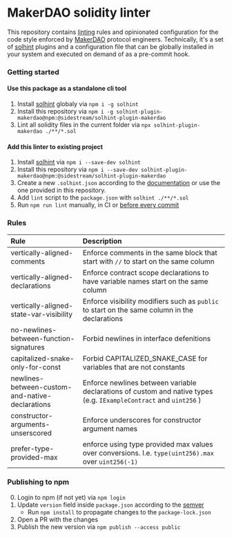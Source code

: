 # MakerDAO solidity linter

This repository contains [linting](https://en.wikipedia.org/wiki/Lint_(software)) rules and opinionated configuration for the code style enforced by [MakerDAO](https://github.com/makerdao) protocol engineers. Technically, it's a set of [solhint](https://github.com/protofire/solhint) plugins and a configuration file that can be globally installed in your system and executed on demand of as a pre-commit hook.

### Getting started

#### Use this package as a standalone cli tool

1. Install [solhint](https://github.com/protofire/solhint) globaly via `npm i -g solhint`
2. Install this repository via `npm i -g solhint-plugin-makerdao@npm:@sidestream/solhint-plugin-makerdao`
3. Lint all solidity files in the current folder via `npx solhint-plugin-makerdao ./**/*.sol`

#### Add this linter to existing project
1. Install [solhint](https://github.com/protofire/solhint) via `npm i --save-dev solhint`
2. Install this repository via `npm i --save-dev solhint-plugin-makerdao@npm:@sidestream/solhint-plugin-makerdao`
3. Create a new `.solhint.json` according to the [documentation](https://github.com/protofire/solhint#configuration) or use the one provided in this repository.
4. Add `lint` script to the `package.json` with `solhint ./**/*.sol`
5. Run `npm run lint` manually, in CI or [before every commit](https://www.npmjs.com/package/pre-commit)


### Rules

| Rule                                            | Description                                                                                                        |
| :-                                             | :-                                                                                                                 |
| vertically-aligned-comments                     | Enforce comments in the same block that start with `//` to start on the same column                                |
| vertically-aligned-declarations                 | Enforce contract scope declarations to have variable names start on the same column                                |
| vertically-aligned-state-var-visibility         | Enforce visibility modifiers such as `public` to start on the same column in the declarations                      |
| no-newlines-between-function-signatures         | Forbid newlines in interface defenitions                                                                           |
| capitalized-snake-only-for-const                | Forbid CAPITALIZED_SNAKE_CASE for variables that are not constants                                                 |
| newlines-between-custom-and-native-declarations | Enforce newlines between variable declarations of custom and native types (e.g. `IExampleContract` and `uint256` ) |
| constructor-arguments-unserscored               | Enforce underscores for constructor argument names                                                                 |
| prefer-type-provided-max                        | enforce using type provided max values over conversions. I.e. `type(uint256).max` over `uint256(-1)`               |


### Publishing to npm

0. Login to npm (if not yet) via `npm login`
1. Update `version` field inside `package.json` according to the [semver](https://semver.org/)
    - Run `npm install` to propagate changes to the `package-lock.json`
2. Open a PR with the changes
3. Publish the new version via `npm publish --access public`
